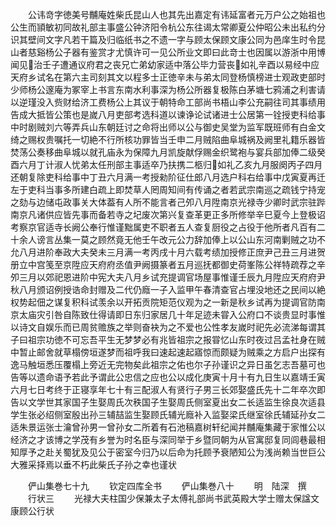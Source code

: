 <!-- { "loadSidebar": true } -->
　　公讳竒字徳美号黼庵姓柴氏昆山人也其先出嘉定有讳延富者元万户公之始祖也公生而頴敏初同故礼部主事盛公钟济阳令杭公东往谒太常卿夏公仲昭公未出私约分识其壁间文字凡若干篇及归临纸书之不遗一字与顾太保顾文康公同为邑庠生时令昆山者慈谿杨公子器有鉴赏才尤慎许可一见公所业文即曰此竒士也因属以游浙中用博闻见治壬子遭通议府君之丧兄亡弟幼家适中落公毕力营丧如礼辛酉以易经中应天府乡试名在第六主司刻其文以程多士正徳辛未与弟太同登杨慎榜进士观政吏部时少师杨公邃庵为冢宰上书言东南水利事深为杨公所器复极陈白茅塘七鸦浦之利害请以逆瑾没入赀财给济工费杨公上其议于朝特命工部尚书梧山李公充嗣往司其事绩用告成大抵皆公策也是嵗八月吏部考选科道以谏诤论试诸进士公居第一铨授吏科给事中时剧贼刘六等弄兵山东朝廷讨之命将出师以公与御史吴堂为监军既班师有白金文绮之赐权贵嘱托一切絶不行所核功罪皆当壬申二月贼陷曲阜城祸及阙里礼籍乐器皆焚荡公奏移曲阜城以就孔庙永为保障九月凯旋献俘赐金织鹭袍与宴兵部加俸二级癸酉六月丁计淑人忧弟太任刑部主事适卒乃扶携二柩归如礼乙亥九月服阕丙子四月还朝复除吏科给事中丁丑六月满一考授勑阶征仕郎八月选户科右给事中戊寅夏再迁左于吏科当事多所建白疏上即焚草人罔周知间有传诵之者若武宗南巡之疏钱宁持宠之劾与边储屯政事关大体葢有人所不能言者己夘八月陞南京光禄寺少卿时武宗驻跸南京凡诸供应皆先事而备若寺之圮废次第兴复查革更正多所修举辛巳夏今上登极诏考察京官适寺长阙公奉行惟谨黜属吏不职者五人查复厨役之占役于他所者凡百有二十余人谤言丛集一莫之顾然竟无他壬午改元公力辞加俸上以公山东河南剿贼之功不允八月进阶奉政大夫癸未三月满一考丙戌十月六载考绩加授修正庶尹己丑三月进贺册立中宫笺至京陞应天府府丞值尹阙摄篆者五月巡抚都御史荷峯陈公祥特疏荐之辛夘三月以郊祀恩进阶中宪大夫八月乡试充提调官场屋事惟谨壬辰九月陞应天府府尹秋八月颁诏例授诰命封赠及二代仍廕一子入监甲午春清查官占埋没地还之民间以絶权势起佃之谋复积科试羡余以开拓贡院矩范仪观为之一新是秋乡试再为提调官防南京太庙灾引咎自陈致仕得请即日东归家居几十年足迹未甞入公府口不谈贵显时事惟以诗文自娱乐而已周贫赡族之举则奋袂为之不爱也公性孝友嵗时祀先必流涕每谓其子曰祖宗功徳不可忘吾平生无梦梦必有兆皆祖宗之报甞忆山东时夜过吕孟社身在贼中暂止邮舍就草榻傍垣遂梦而祖呼我曰速起速起寤惊而颇疑为贼乘之方启户出探有逸马触垣悉压覆榻上旁近无完物矣此祖宗之佑也尔子孙谨识之异日虽乞志吾墓可也告等以遗命语予若此予谓此公忠信之应也公以成化庚寅十月十有九日生以嘉靖壬寅六月七日考终于正寝享年七十有三配淑人有贤行子男三长郊娶盛氏先十二年卒次即告以文学世其家国子生娶周氏次秩国子生娶周氏侧室夏出女二长适监生徐良次适县学生张必绍侧室殷出孙三辅喆监生娶顾氏辅光廕补入监娶梁氏继室徐氏辅延孙女二适朱景运张士瀹曾孙男一曾孙女二所着有石池稿嘉树轩纪闻并黼庵集藏于家惟公以经济之才该博之学茂有乡誉为时名臣与深同举于乡暨同朝为从官寓邸复同闾巷最相知厚予之赴关蜀犹及见公于密室今归乃以后命为托顾予衰陋知公为浅尚赖当世巨公大雅采择焉以垂不朽此柴氏子孙之幸也谨状








　　俨山集巻七十九
　　钦定四库全书
　　俨山集巻八十
　　明　陆深　撰
　　行状三
　　光禄大夫柱国少保兼太子太傅礼部尚书武英殿大学士赠太保諡文康顾公行状
